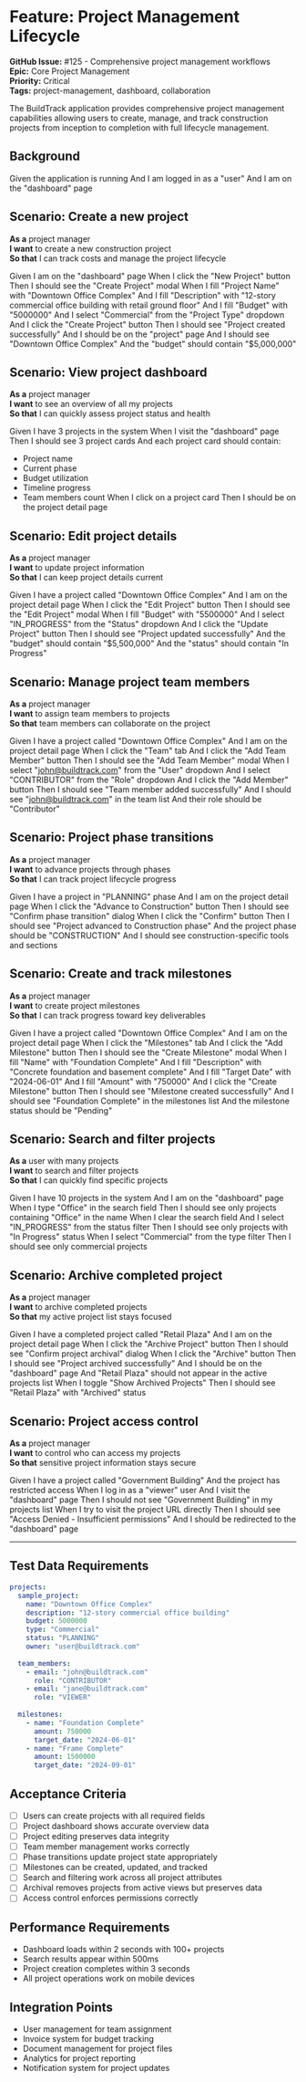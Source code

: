 # Feature: Project Management Lifecycle

**GitHub Issue:** #125 - Comprehensive project management workflows  
**Epic:** Core Project Management  
**Priority:** Critical  
**Tags:** project-management, dashboard, collaboration

The BuildTrack application provides comprehensive project management capabilities allowing users to create, manage, and track construction projects from inception to completion with full lifecycle management.

## Background

Given the application is running
And I am logged in as a "user"
And I am on the "dashboard" page

<!-- @critical,project-management,crud -->
## Scenario: Create a new project

**As a** project manager  
**I want** to create a new construction project  
**So that** I can track costs and manage the project lifecycle

Given I am on the "dashboard" page
When I click the "New Project" button
Then I should see the "Create Project" modal
When I fill "Project Name" with "Downtown Office Complex"
And I fill "Description" with "12-story commercial office building with retail ground floor"
And I fill "Budget" with "5000000"
And I select "Commercial" from the "Project Type" dropdown
And I click the "Create Project" button
Then I should see "Project created successfully"
And I should be on the "project" page
And I should see "Downtown Office Complex"
And the "budget" should contain "$5,000,000"

<!-- @high,project-management,dashboard -->
## Scenario: View project dashboard

**As a** project manager  
**I want** to see an overview of all my projects  
**So that** I can quickly assess project status and health

Given I have 3 projects in the system
When I visit the "dashboard" page
Then I should see 3 project cards
And each project card should contain:
  - Project name
  - Current phase
  - Budget utilization
  - Timeline progress
  - Team members count
When I click on a project card
Then I should be on the project detail page

<!-- @medium,project-management,editing -->
## Scenario: Edit project details

**As a** project manager  
**I want** to update project information  
**So that** I can keep project details current

Given I have a project called "Downtown Office Complex"
And I am on the project detail page
When I click the "Edit Project" button
Then I should see the "Edit Project" modal
When I fill "Budget" with "5500000"
And I select "IN_PROGRESS" from the "Status" dropdown
And I click the "Update Project" button
Then I should see "Project updated successfully"
And the "budget" should contain "$5,500,000"
And the "status" should contain "In Progress"

<!-- @medium,project-management,team -->
## Scenario: Manage project team members

**As a** project manager  
**I want** to assign team members to projects  
**So that** team members can collaborate on the project

Given I have a project called "Downtown Office Complex"
And I am on the project detail page
When I click the "Team" tab
And I click the "Add Team Member" button
Then I should see the "Add Team Member" modal
When I select "john@buildtrack.com" from the "User" dropdown
And I select "CONTRIBUTOR" from the "Role" dropdown
And I click the "Add Member" button
Then I should see "Team member added successfully"
And I should see "john@buildtrack.com" in the team list
And their role should be "Contributor"

<!-- @high,project-management,phases -->
## Scenario: Project phase transitions

**As a** project manager  
**I want** to advance projects through phases  
**So that** I can track project lifecycle progress

Given I have a project in "PLANNING" phase
And I am on the project detail page
When I click the "Advance to Construction" button
Then I should see "Confirm phase transition" dialog
When I click the "Confirm" button
Then I should see "Project advanced to Construction phase"
And the project phase should be "CONSTRUCTION"
And I should see construction-specific tools and sections

<!-- @medium,project-management,milestones -->
## Scenario: Create and track milestones

**As a** project manager  
**I want** to create project milestones  
**So that** I can track progress toward key deliverables

Given I have a project called "Downtown Office Complex"
And I am on the project detail page
When I click the "Milestones" tab
And I click the "Add Milestone" button
Then I should see the "Create Milestone" modal
When I fill "Name" with "Foundation Complete"
And I fill "Description" with "Concrete foundation and basement complete"
And I fill "Target Date" with "2024-06-01"
And I fill "Amount" with "750000"
And I click the "Create Milestone" button
Then I should see "Milestone created successfully"
And I should see "Foundation Complete" in the milestones list
And the milestone status should be "Pending"

<!-- @low,project-management,search -->
## Scenario: Search and filter projects

**As a** user with many projects  
**I want** to search and filter projects  
**So that** I can quickly find specific projects

Given I have 10 projects in the system
And I am on the "dashboard" page
When I type "Office" in the search field
Then I should see only projects containing "Office" in the name
When I clear the search field
And I select "IN_PROGRESS" from the status filter
Then I should see only projects with "In Progress" status
When I select "Commercial" from the type filter
Then I should see only commercial projects

<!-- @medium,project-management,archive -->
## Scenario: Archive completed project

**As a** project manager  
**I want** to archive completed projects  
**So that** my active project list stays focused

Given I have a completed project called "Retail Plaza"
And I am on the project detail page
When I click the "Archive Project" button
Then I should see "Confirm project archival" dialog
When I click the "Archive" button
Then I should see "Project archived successfully"
And I should be on the "dashboard" page
And "Retail Plaza" should not appear in the active projects list
When I toggle "Show Archived Projects"
Then I should see "Retail Plaza" with "Archived" status

<!-- @high,project-management,permissions -->
## Scenario: Project access control

**As a** project manager  
**I want** to control who can access my projects  
**So that** sensitive project information stays secure

Given I have a project called "Government Building"
And the project has restricted access
When I log in as a "viewer" user
And I visit the "dashboard" page
Then I should not see "Government Building" in my projects list
When I try to visit the project URL directly
Then I should see "Access Denied - Insufficient permissions"
And I should be redirected to the "dashboard" page

---

## Test Data Requirements

```yaml
projects:
  sample_project:
    name: "Downtown Office Complex"
    description: "12-story commercial office building"
    budget: 5000000
    type: "Commercial"
    status: "PLANNING"
    owner: "user@buildtrack.com"
  
  team_members:
    - email: "john@buildtrack.com"
      role: "CONTRIBUTOR"
    - email: "jane@buildtrack.com" 
      role: "VIEWER"
  
  milestones:
    - name: "Foundation Complete"
      amount: 750000
      target_date: "2024-06-01"
    - name: "Frame Complete"
      amount: 1500000
      target_date: "2024-09-01"
```

## Acceptance Criteria

- [ ] Users can create projects with all required fields
- [ ] Project dashboard shows accurate overview data
- [ ] Project editing preserves data integrity  
- [ ] Team member management works correctly
- [ ] Phase transitions update project state appropriately
- [ ] Milestones can be created, updated, and tracked
- [ ] Search and filtering work across all project attributes
- [ ] Archival removes projects from active views but preserves data
- [ ] Access control enforces permissions correctly

## Performance Requirements

- Dashboard loads within 2 seconds with 100+ projects
- Search results appear within 500ms
- Project creation completes within 3 seconds
- All project operations work on mobile devices

## Integration Points

- User management for team assignment
- Invoice system for budget tracking
- Document management for project files
- Analytics for project reporting
- Notification system for project updates